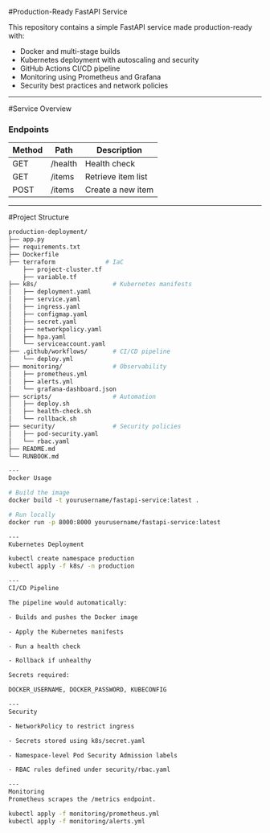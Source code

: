 #Production-Ready FastAPI Service

This repository contains a simple FastAPI service made production-ready with:
- Docker and multi-stage builds
- Kubernetes deployment with autoscaling and security
- GitHub Actions CI/CD pipeline
- Monitoring using Prometheus and Grafana
- Security best practices and network policies

---

#Service Overview

### Endpoints
| Method | Path       | Description              |
|--------|------------|--------------------------|
| GET    | /health    | Health check             |
| GET    | /items     | Retrieve item list       |
| POST   | /items     | Create a new item        |

---

#Project Structure

```bash
production-deployment/
├── app.py
├── requirements.txt
├── Dockerfile
├── terraform              # IaC
    ├── project-cluster.tf
    ├── variable.tf
├── k8s/                     # Kubernetes manifests
│   ├── deployment.yaml
│   ├── service.yaml
│   ├── ingress.yaml
│   ├── configmap.yaml
│   ├── secret.yaml
│   ├── networkpolicy.yaml
│   ├── hpa.yaml
│   └── serviceaccount.yaml
├── .github/workflows/       # CI/CD pipeline
│   └── deploy.yml
├── monitoring/              # Observability
│   ├── prometheus.yml
│   ├── alerts.yml
│   └── grafana-dashboard.json
├── scripts/                 # Automation
│   ├── deploy.sh
│   ├── health-check.sh
│   └── rollback.sh
├── security/                # Security policies
│   ├── pod-security.yaml
│   └── rbac.yaml
├── README.md
└── RUNBOOK.md

---
Docker Usage

# Build the image
docker build -t yourusername/fastapi-service:latest .

# Run locally
docker run -p 8000:8000 yourusername/fastapi-service:latest

---
Kubernetes Deployment

kubectl create namespace production
kubectl apply -f k8s/ -n production

---
CI/CD Pipeline

The pipeline would automatically:

- Builds and pushes the Docker image

- Apply the Kubernetes manifests

- Run a health check

- Rollback if unhealthy

Secrets required:

DOCKER_USERNAME, DOCKER_PASSWORD, KUBECONFIG

---
Security

- NetworkPolicy to restrict ingress

- Secrets stored using k8s/secret.yaml

- Namespace-level Pod Security Admission labels

- RBAC rules defined under security/rbac.yaml

---
Monitoring
Prometheus scrapes the /metrics endpoint.

kubectl apply -f monitoring/prometheus.yml
kubectl apply -f monitoring/alerts.yml



